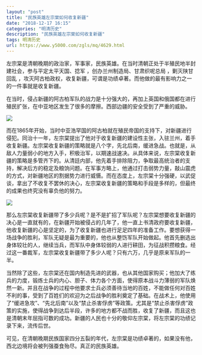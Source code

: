 ```yaml
---
layout: "post"
title: "民族英雄左宗棠如何收复新疆"
date: "2018-12-17 16:15"
categories: "明清历史"
description: "民族英雄左宗棠如何收复新疆"
tags: 明清历史
url: https://www.y5000.com/zgls/mq/4629.html
---
```






左宗棠是清朝晚期的政治家，军事家，民族英雄。在当时清朝正处于半殖民地半封建社会，参与平定太平天国、捻军 ，创办兰州制造局、甘肃织呢总局 ，剿灭陕甘回乱
，攻灭阿古柏政权，收复新疆，可谓是功绩卓著。而他做的最有影响力之一的一件事就是收复新疆。

在当时，侵占新疆的阿古柏军队的战力是十分强大的，再加上英国和俄国都在进行殖民扩张，在中亚地区发生了很多的摩擦。西部边疆的安全受到了严重的威胁。

![](https://img.y5000.com/uploads/allimg/161104/141041J22-0.jpg)

而在1865年开始，当时中亚浩罕国的阿古柏就在殖民帝国的支持下，对新疆进行侵犯。同治十一年，左宗棠提出了他对于收复新疆的建设性主张，入驻兰州，着手收复新疆。左宗棠收复新疆的策略就是八个字，先北后南，缓进急战。也就是，从敌人力量弱小的地方入手，积极治军，以期速战速决。从具体来说，左宗棠收复新疆的策略是多管齐下的。从清廷内部，他先着手排除阻力，争取最高统治者的支持，解决后方的稳定及粮饷问题。在军事方略上，他通过打击弱势力量，敲山震虎的方式，对新疆地区的割据势力进行威慑。而在态度上，左宗棠十分强硬，以武促谈，拿出了不收复不罢休的决心，左宗棠收复新疆的策略和手段是多样的，但最终的成果也终究没有辜负他的努力。

![](https://img.y5000.com/uploads/allimg/161104/1410415919-1.jpg)

那么左宗棠收复新疆带了多少兵呢？是不是扩招了军队呢？左宗棠想要收复新疆的决心是一直就有的，在新疆开始被侵占的几年了，他一直上书清政府要收复新疆，他收复新疆的心是坚定的，为了收复新疆也进行足足四年的准备工作。要想获得一场战争的胜利，军队无疑是最为重要的，他也从整饬军队开始做起。他首先删选出身体较壮的人，继续当兵，而军队中身体较弱的人进行耕田，为征战积攒粮食。经过这一番裁军，左宗棠收复新疆带了多少人呢？只有六万，几乎是原来军队的一半。

当然除了这些，左宗棠还在国内制造先进的武器，也从其他国家购买；他加大了练兵的力度，锻炼士兵的内心、胆子、体力各个方面，使得原本战斗力薄弱的军队焕然一新。并且在战争的过程中他要求士兵必须善待当地的百姓，不能做任何对百姓不利的事，受到了百姓们的欢迎为之后战争的胜利奠定了基础。在战术上，他使用了“缓进急攻”、“先北后南”以及“禁止杀害俘虏”等政策。尤其是“禁止杀害俘虏”政策的实施，使得战争到达后半段，许多的地方都不战而胜，收复了新疆，而且这也是清朝末年屈指可数的成功。新疆的人民也十分的敬仰左宗棠，将左宗棠的功绩记录下来，流传后世。

可见，在清朝晚期民族国家四分五裂的年代，左宗棠是功绩卓著的，如果没有他，西北边境将会被列强蚕食殆尽。真正的民族英雄。
